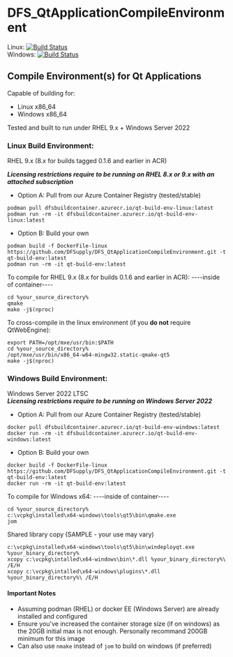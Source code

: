 # DFS_QtApplicationCompileEnvironment
Linux: [![Build Status](https://dev.azure.com/dfsupplyinc/DFS_QtApplicationCompileEnvironment/_apis/build/status/DFSupply.DFS_QtApplicationCompileEnvironment?branchName=main&jobName=Build%20Linux%20Container)](https://dev.azure.com/dfsupplyinc/DFS_QtApplicationCompileEnvironment/_build/latest?definitionId=1&branchName=main)  
Windows: [![Build Status](https://dev.azure.com/dfsupplyinc/DFS_QtApplicationCompileEnvironment/_apis/build/status/DFSupply.DFS_QtApplicationCompileEnvironment?branchName=main&jobName=Build%20Windows%20Container)](https://dev.azure.com/dfsupplyinc/DFS_QtApplicationCompileEnvironment/_build/latest?definitionId=1&branchName=main)

## Compile Environment(s) for Qt Applications

Capable of building for:
 - Linux x86_64
 - Windows x86_64

Tested and built to run under RHEL 9.x + Windows Server 2022

### Linux Build Environment:  
RHEL 9.x  (8.x for builds tagged 0.1.6 and earlier in ACR)

***Licensing restrictions require to be running on RHEL 8.x or 9.x with an attached subscription***

- Option A: Pull from our Azure Container Registry (tested/stable)
 ```
 podman pull dfsbuildcontainer.azurecr.io/qt-build-env-linux:latest
 podman run -rm -it dfsbuildcontainer.azurecr.io/qt-build-env-linux:latest
 ```
- Option B: Build your own
 ```
 podman build -f DockerFile-linux https://github.com/DFSupply/DFS_QtApplicationCompileEnvironment.git -t qt-build-env:latest
 podman run -rm -it qt-build-env:latest
 ```

To compile for RHEL 9.x (8.x for builds 0.1.6 and earlier in ACR):
----inside of container----
```
cd %your_source_directory%
qmake
make -j$(nproc)
```

To cross-compile in the linux environment (if you **do not** require QtWebEngine):
```
export PATH=/opt/mxe/usr/bin:$PATH
cd %your_source_directory%
/opt/mxe/usr/bin/x86_64-w64-mingw32.static-qmake-qt5
make -j$(nproc)
```

### Windows Build Environment:  
Windows Server 2022 LTSC  
***Licensing restrictions require to be running on Windows Server 2022***

- Option A: Pull from our Azure Container Registry (tested/stable)
 ```
 docker pull dfsbuildcontainer.azurecr.io/qt-build-env-windows:latest
 docker run -rm -it dfsbuildcontainer.azurecr.io/qt-build-env-windows:latest
 ```
- Option B: Build your own
 ```
 docker build -f DockerFile-linux https://github.com/DFSupply/DFS_QtApplicationCompileEnvironment.git -t qt-build-env:latest
 docker run -rm -it qt-build-env:latest
 ```

To compile for Windows x64:
----inside of container----
```
cd %your_source_directory%
c:\vcpkg\installed\x64-windows\tools\qt5\bin\qmake.exe
jom
```

Shared library copy (SAMPLE - your use may vary)
```
c:\vcpkg\installed\x64-windows\tools\qt5\bin\windeployqt.exe %your_binary_directory%
xcopy c:\vcpkg\intalled\x64-windows\bin\*.dll %your_binary_directory%\ /E/H
xcopy c:\vcpkg\intalled\x64-windows\plugins\*.dll %your_binary_directory%\ /E/H
```

#### Important Notes

- Assuming podman (RHEL) or docker EE (Windows Server) are already installed and configured
- Ensure you've increased the container storage size (if on windows) as the 20GB initial max is not enough. Personally recommand 200GB minimum for this image
- Can also use ```nmake``` instead of ```jom``` to build on windows (if preferred)